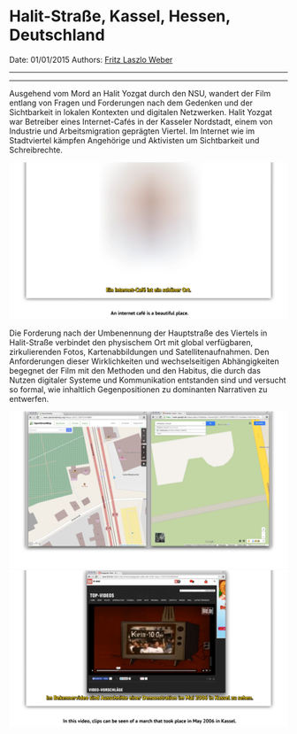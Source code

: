 # Halit-Straße, Kassel, Hessen, Deutschland
Date: 01/01/2015
Authors: [Fritz Laszlo Weber](http://fritz-weber.de)

---
---

Ausgehend vom Mord an Halit Yozgat durch den NSU, wandert der Film entlang von Fragen und Forderungen nach dem Gedenken und der Sichtbarkeit in lokalen Kontexten und digitalen Netzwerken.
Halit Yozgat war Betreiber eines Internet-Cafés in der Kasseler Nordstadt, einem von Industrie und Arbeitsmigration geprägten Viertel. Im Internet wie im Stadtviertel kämpfen Angehörige und Aktivisten um Sichtbarkeit und Schreibrechte. 

![](halitstrasse-en-still1.jpg)

Die Forderung nach der Umbenennung der Hauptstraße des Viertels in Halit-Straße 
verbindet den physischem Ort mit global verfügbaren, zirkulierenden Fotos, Kartenabbildungen und Satellitenaufnahmen. 
Den Anforderungen dieser Wirklichkeiten und wechselseitigen Abhängigkeiten begegnet der Film mit den Methoden und den Habitus, die durch das Nutzen digitaler Systeme und Kommunikation entstanden sind und versucht so formal, wie inhaltlich Gegenpositionen zu dominanten Narrativen zu entwerfen.

![](halitstrasse-en-still3.jpg)
![](halitstrasse-en-still4.jpg)

